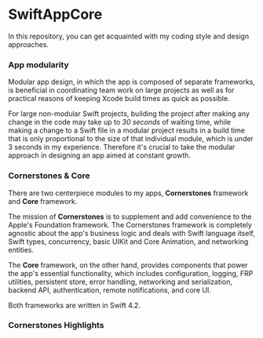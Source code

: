 # SwiftAppCore

In this repository, you can get acquainted with my coding style and design approaches.

### App modularity

Modular app design, in which the app is composed of separate frameworks, is beneficial in coordinating team work on large projects as well as for practical reasons of keeping Xcode build times as quick as possible.

For large non-modular Swift projects, building the project after making any change in the code may take up to *30 seconds* of waiting time, while making a change to a Swift file in a modular project results in a build time that is only proportional to the size of that individual module, which is under 3 seconds in my experience. Therefore it's crucial to take the modular approach in designing an app aimed at constant growth.

### Cornerstones & Core

There are two centerpiece modules to my apps, **Cornerstones** framework and **Core** framework.

The mission of **Cornerstones** is to supplement and add convenience to the Apple's Foundation framework. The Cornerstones framework is completely agnostic about the app's business logic and deals with Swift language itself, Swift types, concurrency, basic UIKit and Core Animation, and networking entities.

The **Core** framework, on the other hand, provides components that power the app's essential functionality, which includes configuration, logging, FRP utilities, persistent store, error handling, networking and serialization, backend API, authentication, remote notifications, and core UI.

Both frameworks are written in Swift 4.2.

### Cornerstones Highlights


